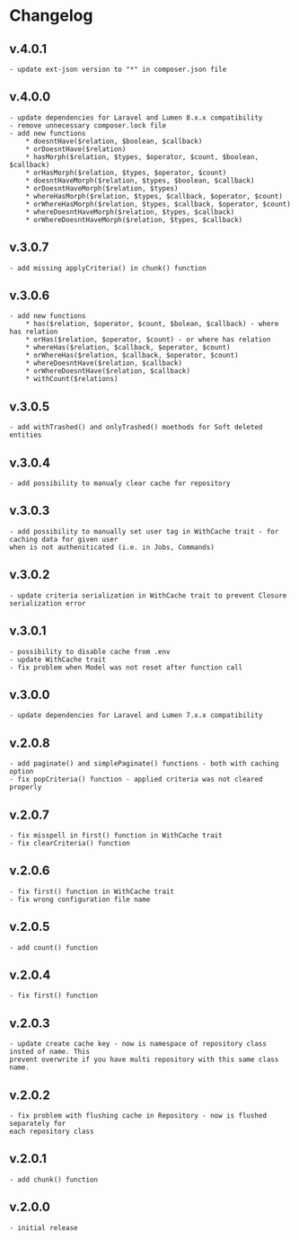 # Changelog
## v.4.0.1
    - update ext-json version to "*" in composer.json file
## v.4.0.0
    - update dependencies for Laravel and Lumen 8.x.x compatibility
    - remove unnecessary composer.lock file
    - add new functions
        * doesntHave($relation, $boolean, $callback)
        * orDoesntHave($relation)
        * hasMorph($relation, $types, $operator, $count, $boolean, $callback)
        * orHasMorph($relation, $types, $operator, $count)
        * doesntHaveMorph($relation, $types, $boolean, $callback)
        * orDoesntHaveMorph($relation, $types)
        * whereHasMorph($relation, $types, $callback, $operator, $count)
        * orWhereHasMorph($relation, $types, $callback, $operator, $count)
        * whereDoesntHaveMorph($relation, $types, $callback)
        * orWhereDoesntHaveMorph($relation, $types, $callback)
## v.3.0.7
    - add missing applyCriteria() in chunk() function
## v.3.0.6
    - add new functions
        * has($relation, $operator, $count, $bolean, $callback) - where has relation
        * orHas($relation, $operator, $count) - or where has relation
        * whereHas($relation, $callback, $operator, $count)
        * orWhereHas($relation, $callback, $operator, $count)
        * whereDoesntHave($relation, $callback)
        * orWhereDoesntHave($relation, $callback)
        * withCount($relations)
## v.3.0.5
    - add withTrashed() and onlyTrashed() moethods for Soft deleted entities
## v.3.0.4
    - add possibility to manualy clear cache for repository
## v.3.0.3
    - add possibility to manually set user tag in WithCache trait - for caching data for given user
    when is not autheniticated (i.e. in Jobs, Commands)
## v.3.0.2
    - update criteria serialization in WithCache trait to prevent Closure serialization error
## v.3.0.1
    - possibility to disable cache from .env
    - update WithCache trait
    - fix problem when Model was not reset after function call
## v.3.0.0
    - update dependencies for Laravel and Lumen 7.x.x compatibility
## v.2.0.8
    - add paginate() and simplePaginate() functions - both with caching option
    - fix popCriteria() function - applied criteria was not cleared properly
## v.2.0.7
    - fix misspell in first() function in WithCache trait
    - fix clearCriteria() function
## v.2.0.6
    - fix first() function in WithCache trait
    - fix wrong configuration file name
## v.2.0.5
    - add count() function
## v.2.0.4
    - fix first() function
## v.2.0.3
    - update create cache key - now is namespace of repository class insted of name. This
    prevent overwrite if you have multi repository with this same class name.
## v.2.0.2
    - fix problem with flushing cache in Repository - now is flushed separately for
    each repository class
## v.2.0.1
    - add chunk() function
## v.2.0.0
    - initial release 